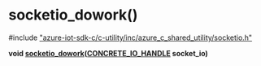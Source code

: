 # socketio_dowork()

\#include ["azure-iot-sdk-c/c-utility/inc/azure_c_shared_utility/socketio.h"](../iot-c-ref-socketio-h.md)  

**void [socketio_dowork](#socketio_8h_1a1c8be1127efc307f9e98d15fd0bd5861)([CONCRETE_IO_HANDLE](#xio_8h_1aa71532538adc618acbebd20396c0f83f) socket_io)**


